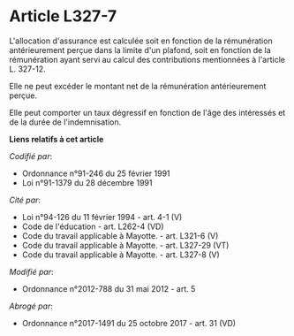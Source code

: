 # Article L327-7

L'allocation d'assurance est calculée soit en fonction de la rémunération antérieurement perçue dans la limite d'un plafond,
soit en fonction de la rémunération ayant servi au calcul des contributions mentionnées à l'article L. 327-12.

Elle ne peut excéder le montant net de la rémunération antérieurement perçue.

Elle peut comporter un taux dégressif en fonction de l'âge des intéressés et de la durée de l'indemnisation.

**Liens relatifs à cet article**

_Codifié par_:

  - Ordonnance n°91-246 du 25 février 1991
  - Loi n°91-1379 du 28 décembre 1991

_Cité par_:

  - Loi n°94-126 du 11 février 1994 - art. 4-1 (V)
  - Code de l'éducation - art. L262-4 (VD)
  - Code du travail applicable à Mayotte. - art. L321-6 (V)
  - Code du travail applicable à Mayotte. - art. L327-29 (VT)
  - Code du travail applicable à Mayotte. - art. L327-8 (V)

_Modifié par_:

  - Ordonnance n°2012-788 du 31 mai 2012 - art. 5

_Abrogé par_:

  - Ordonnance n°2017-1491 du 25 octobre 2017 - art. 31 (VD)
